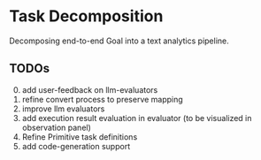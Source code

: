 # Task Decomposition
Decomposing end-to-end Goal into a text analytics pipeline.

## TODOs
0. add user-feedback on llm-evaluators
1. refine convert process to preserve mapping
2. improve llm evaluators
3. add execution result evaluation in evaluator (to be visualized in observation panel)
4. Refine Primitive task definitions
5. add code-generation support
